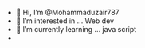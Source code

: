 - 👋 Hi, I’m @Mohammaduzair787
- 👀 I’m interested in ... Web dev
- 🌱 I’m currently learning ... java script
- 
<!---
Mohammaduzair787/Mohammaduzair787 is a ✨ special ✨ repository because its `README.md` (this file) appears on your GitHub profile.
You can click the Preview link to take a look at your changes.
--->
